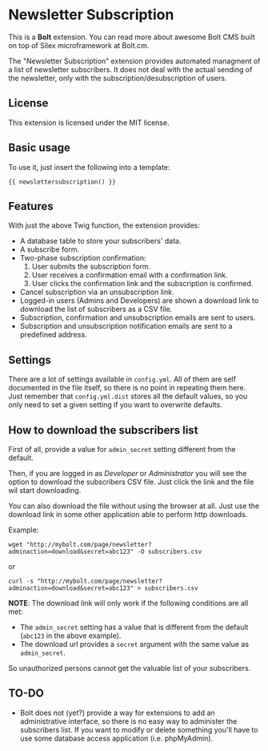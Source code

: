 Newsletter Subscription
=======================

This is a **Bolt** extension. You can read more about awesome Bolt CMS built on top of Silex microframework at Bolt.cm. 

The "Newsletter Subscription" extension provides automated managment of a list of newsletter subscribers. It does not deal with the actual sending of the newsletter, only with the subscription/desubscription of users.  

License
-------

This extension is licensed under the MIT license.


Basic usage
-----------

To use it, just insert the following into a template:

    {{ newslettersubscription() }}

    
Features
--------

With just the above Twig function, the extension provides:

- A database table to store your subscribers' data.
- A subscribe form.
- Two-phase subscription confirmation:
    1. User submits the subscription form.
    2. User receives a confirmation email with a confirmation link.
    3. User clicks the confirmation link and the subscription is confirmed.
- Cancel subscription via an unsubscription link.
- Logged-in users (Admins and Developers) are shown a download link to download the list of subscribers as a CSV file.
- Subscription, confirmation and unsubscription emails are sent to users.
- Subscription and unsubscription notification emails are sent to a predefined address.    

Settings
--------

There are a lot of settings available in `config.yml`. All of them are self documented in the file itself, so there is no point in repeating them here. Just remember that `config.yml.dist` stores all the default values, so you only need to set a given setting if you want to overwrite defaults.

How to download the subscribers list
------------------------------------

First of all, provide a value for `admin_secret` setting different from the default.

Then, if you are logged in as *Developer* or *Administrator* you will see the option to download the subscribers CSV file. Just click the link and the file wil start downloading.  
 
You can also download the file without using the browser at all. Just use the download link in some other application able to perform http downloads. 

Example:

    wget "http://mybolt.com/page/newsletter?adminaction=download&secret=abc123" -O subscribers.csv  
    
or 
    
    curl -s "http://mybolt.com/page/newsletter?adminaction=download&secret=abc123" > subscribers.csv

**NOTE**: The download link will only work if the following conditions are all met:

- The `admin_secret` setting has a value that is different from the default (`abc123` in the above example).
- The download url provides a `secret` argument with the same value as `admin_secret`.

So unauthorized persons cannot get the valuable list of your subscribers. 


TO-DO
-----

- Bolt does not (yet?) provide a way for extensions to add an administrative interface, so there is no easy way to administer the subscribers list. If you want to modify or delete something you'll have to use some database access application (i.e. phpMyAdmin).

 
     

